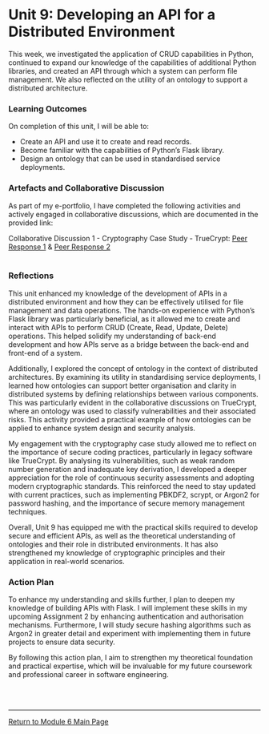 # Unit 9: Developing an API for a Distributed Environment

This week, we investigated the application of CRUD capabilities in Python, continued to expand our knowledge of the capabilities of additional Python libraries, and created an API through which a system can perform file management. We also reflected on the utility of an ontology to support a distributed architecture.

### Learning Outcomes
On completion of this unit, I will be able to:
 - Create an API and use it to create and read records.
 - Become familiar with the capabilities of Python’s Flask library.
 - Design an ontology that can be used in standardised service deployments.

### Artefacts and Collaborative Discussion 
As part of my e-portfolio, I have completed the following activities and actively engaged in collaborative discussions, which are documented in the provided link:

Collaborative Discussion 1 - Cryptography Case Study - TrueCrypt: [Peer Response 1](SSD_Unit09_Respond1.pdf) & [Peer Response 2](SSD_Unit09_Respond2.pdf)<br><br>

### Reflections
This unit enhanced my knowledge of the development of APIs in a distributed environment and how they can be effectively utilised for file management and data operations. The hands-on experience with Python’s Flask library was particularly beneficial, as it allowed me to create and interact with APIs to perform CRUD (Create, Read, Update, Delete) operations. This helped solidify my understanding of back-end development and how APIs serve as a bridge between the back-end and front-end of a system.

Additionally, I explored the concept of ontology in the context of distributed architectures. By examining its utility in standardising service deployments, I learned how ontologies can support better organisation and clarity in distributed systems by defining relationships between various components. This was particularly evident in the collaborative discussions on TrueCrypt, where an ontology was used to classify vulnerabilities and their associated risks. This activity provided a practical example of how ontologies can be applied to enhance system design and security analysis.

My engagement with the cryptography case study allowed me to reflect on the importance of secure coding practices, particularly in legacy software like TrueCrypt. By analysing its vulnerabilities, such as weak random number generation and inadequate key derivation, I developed a deeper appreciation for the role of continuous security assessments and adopting modern cryptographic standards. This reinforced the need to stay updated with current practices, such as implementing PBKDF2, scrypt, or Argon2 for password hashing, and the importance of secure memory management techniques.

Overall, Unit 9 has equipped me with the practical skills required to develop secure and efficient APIs, as well as the theoretical understanding of ontologies and their role in distributed environments. It has also strengthened my knowledge of cryptographic principles and their application in real-world scenarios.

### Action Plan
To enhance my understanding and skills further, I plan to deepen my knowledge of building APIs with Flask.  I will implement these skills in my upcoming Assignment 2 by enhancing authentication and authorisation mechanisms.  Furthermore, I will study secure hashing algorithms such as Argon2 in greater detail and experiment with implementing them in future projects to ensure data security.

By following this action plan, I aim to strengthen my theoretical foundation and practical expertise, which will be invaluable for my future coursework and professional career in software engineering.

<br><br>

--- 

[Return to Module 6 Main Page](SSD_main.md)

